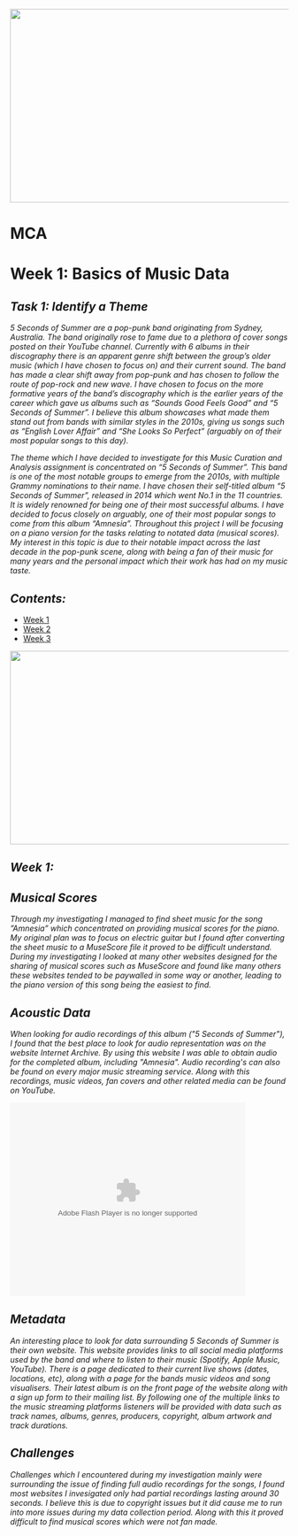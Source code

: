 <p align="center">
<img src="https://i.pinimg.com/originals/ba/c2/5c/bac25ce04d73470cbe8ec03f2acdf9fd.jpg" width="1000" height="350">
</p>

# MCA
# Week 1: Basics of Music Data
## *Task 1: Identify a Theme* #
*5 Seconds of Summer are a pop-punk band originating from Sydney, Australia. The band originally rose to fame due to a plethora of cover songs posted on their YouTube channel. Currently with 6 albums in their discography there is an apparent genre shift between the group’s older music (which I have chosen to focus on) and their current sound. The band has made a clear shift away from pop-punk and has chosen to follow the route of pop-rock and new wave. I have chosen to focus on the more formative years of the band’s discography which is the earlier years of the career which gave us albums such as “Sounds Good Feels Good” and “5 Seconds of Summer”. I believe this album showcases what made them stand out from bands with similar styles in the 2010s, giving us songs such as “English Lover Affair” and “She Looks So Perfect” (arguably on of their most popular songs to this day).* 


*The theme which I have decided to investigate for this Music Curation and Analysis assignment is concentrated on “5 Seconds of Summer”. This band is one of the most notable groups to emerge from the 2010s, with multiple Grammy nominations to their name. I have chosen their self-titled album “5 Seconds of Summer”, released in 2014 which went No.1 in the 11 countries. It is widely renowned for being one of their most successful albums. I have decided to focus closely on arguably, one of their most popular songs to come from this album “Amnesia”. Throughout this project I will be focusing on a piano version for the tasks relating to notated data (musical scores). My interest in this topic is due to their notable impact across the last decade in the pop-punk scene, along with being a fan of their music for many years and the personal impact which their work has had on my music taste.* 


## *Contents:* 

- [Week 1](README.md)
- [Week 2](week2.md) 
- [Week 3](verovio.html) 


<p align="center">
<img src="https://i.pinimg.com/originals/01/db/d6/01dbd69e9e3548e3e65b21cf537f5c61.jpg" width="1000" height="350">
</p>

## *Week 1:*

## *Musical Scores*

*Through my investigating I managed to find sheet music for the song ”Amnesia” which concentrated on providing musical scores for the piano. My original plan was to focus on electric guitar but I found after converting the sheet music to a MuseScore file it proved to be difficult understand. During my investigating I looked at many other websites designed for the sharing of musical scores such as MuseScore and found like many others these websites tended to be paywalled in some way or another, leading to the piano version of this song being the easiest to find.*  

## *Acoustic Data*

*When looking for audio recordings of this album ("5 Seconds of Summer"), I found that the best place to look for audio representation was on the website Internet Archive. By using this website I was able to obtain audio for the completed album, including "Amnesia". Audio recording's can also be found on every major music streaming service. Along with this recordings, music videos, fan covers and other related media can be found on YouTube.*

<object width="425" height="350">
  <param name="movie" value="https://www.youtube.com/watch?v=DCCJCILiX3o" />
  <param name="wmode" value="transparent" />
  <embed src="http://www.youtube.com/user/wwwLoveWatercom?v=BTRN1YETpyg"
         type="application/x-shockwave-flash"
         wmode="transparent" width="425" height="350" />
</object>

## *Metadata*

*An interesting place to look for data surrounding 5 Seconds of Summer is their own website. This website provides links to all social media platforms used by the band and where to listen to their music (Spotify, Apple Music, YouTube). There is a page dedicated to their current live shows (dates, locations, etc), along with a page for the bands music videos and song visualisers. Their latest album is on the front page of the website along with a sign up form to their mailing list. By following one of the multiple links to the music streaming platforms listeners will be provided with data such as track names, albums, genres, producers, copyright, album artwork and track durations.* 

## *Challenges*

*Challenges which I encountered during my investigation mainly were surrounding the issue of finding full audio recordings for the songs, I found most websites I invesigated only had partial recordings lasting around 30 seconds. I believe this is due to copyright issues but it did cause me to run into more issues during my data collection period. Along with this it proved difficult to find musical scores which were not fan made.* 


